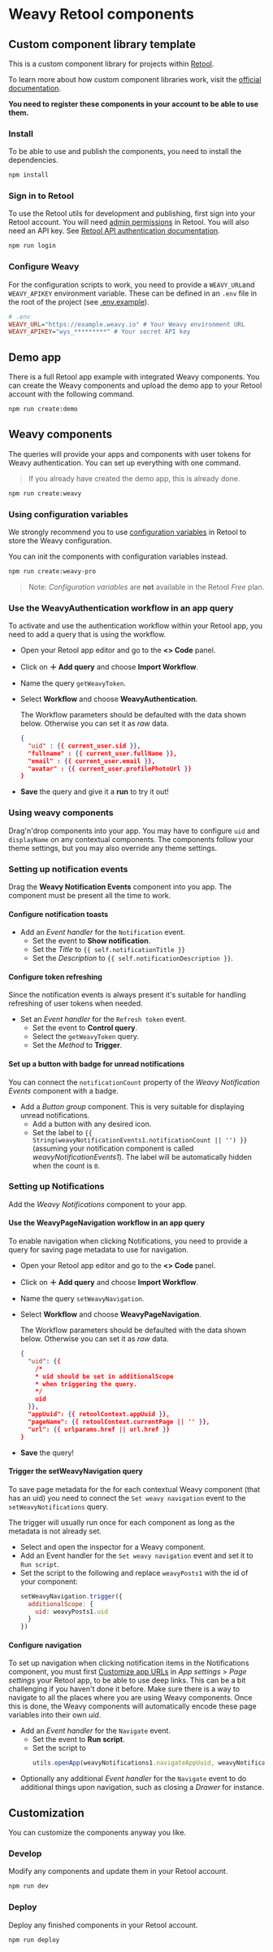 # Weavy Retool components

## Custom component library template

This is a custom component library for projects within [Retool](https://www.retool.com).

To learn more about how custom component libraries work, visit the [official documentation](https://docs.retool.com/apps/web/guides/components/develop-custom-components/custom-components-beta).

**You need to register these components in your account to be able to use them.**

### Install

To be able to use and publish the components, you need to install the dependencies.

```bash
npm install
```

### Sign in to Retool

To use the Retool utils for development and publishing, first sign into your Retool account. You will need [admin permissions](https://docs.retool.com/org-users/concepts/permission-groups#default-permission-groups) in Retool.
You will also need an API key. See [Retool API authentication documentation](https://docs.retool.com/org-users/guides/retool-api/authentication#create-an-access-token).

```bash
npm run login
```

### Configure Weavy

For the configuration scripts to work, you need to provide a `WEAVY_URL`and `WEAVY_APIKEY` environment variable.
These can be defined in an `.env` file in the root of the project (see [.env.example](./.env.example)).

```ini
# .env
WEAVY_URL="https://example.weavy.io" # Your Weavy environment URL
WEAVY_APIKEY="wys_*********" # Your secret API key
```

## Demo app

There is a full Retool app example with integrated Weavy components. You can create the Weavy components and upload the demo app to your Retool account with the following command.

```bash
npm run create:demo
```

## Weavy components

The queries will provide your apps and components with user tokens for Weavy authentication. You can set up everything with one command.

> If you already have created the demo app, this is already done.

```bash
npm run create:weavy
```

### Using configuration variables

We strongly recommend you to use [configuration variables](https://docs.retool.com/org-users/guides/config-vars) in Retool to store the Weavy configuration.

You can init the components with configuration variables instead.

```bash
npm run create:weavy-pro
```

> Note: *Configuration variables* are **not** available in the Retool *Free* plan.

### Use the WeavyAuthentication workflow in an app query

To activate and use the authentication workflow within your Retool app, you need to add a query that is using the workflow.

- Open your Retool app editor and go to the **<> Code** panel.
- Click on **＋ Add query** and choose **Import Workflow**.
- Name the query `getWeavyToken`.
- Select **Workflow** and choose **WeavyAuthentication**.
  
  The Workflow parameters should be defaulted with the data shown below. Otherwise you can set it as *raw* data.

  ```json
  { 
    "uid" : {{ current_user.sid }}, 
    "fullname" : {{ current_user.fullName }}, 
    "email" : {{ current_user.email }}, 
    "avatar" : {{ current_user.profilePhotoUrl }}
  }
  ```

- **Save** the query and give it a **run** to try it out!

### Using weavy components

Drag'n'drop components into your app. You may have to configure `uid` and `displayName` on any contextual components. The components follow your theme settings, but you may also override any theme settings.

### Setting up notification events

Drag the **Weavy Notification Events** component into you app. The component must be present all the time to work.

#### Configure notification toasts

* Add an *Event handler* for the `Notification` event. 
  - Set the event to **Show notification**.
  - Set the *Title* to `{{ self.notificationTitle }}`
  - Set the *Description* to `{{ self.notificationDescription }}`.

#### Configure token refreshing

Since the notification events is always present it's suitable for handling refreshing of user tokens when needed.

* Set an *Event handler* for the `Refresh token` event.
  - Set the event to **Control query**.
  - Select the `getWeavyToken` query.
  - Set the *Method* to **Trigger**.

#### Set up a button with badge for unread notifications

You can connect the `notificationCount` property of the *Weavy Notification Events* component with a badge.

* Add a *Button group* component. This is very suitable for displaying unread notifications.
  - Add a button with any desired icon.
  - Set the label to `{{ String(weavyNotificationEvents1.notificationCount || '') }}` (assuming your notification component is called *weavyNotificationEvents1*). The label will be automatically hidden when the count is `0`.

### Setting up Notifications

Add the *Weavy Notifications* component to your app.

#### Use the WeavyPageNavigation workflow in an app query

To enable navigation when clicking Notifications, you need to provide a query for saving page metadata to use for navigation.

- Open your Retool app editor and go to the **<> Code** panel.
- Click on **＋ Add query** and choose **Import Workflow**.
- Name the query `setWeavyNavigation`.
- Select **Workflow** and choose **WeavyPageNavigation**.
  
  The Workflow parameters should be defaulted with the data shown below. Otherwise you can set it as *raw* data.

  ```json
  {
    "uid": {{ 
      /*
      * uid should be set in additionalScope
      * when triggering the query.
      */
      uid 
    }},
    "appUuid": {{ retoolContext.appUuid }},
    "pageName": {{ retoolContext.currentPage || '' }},
    "url": {{ urlparams.href || url.href }}
  }
  ```

- **Save** the query!

#### Trigger the setWeavyNavigation query

To save page metadata for the for each contextual Weavy component (that has an uid) you need to connect the `Set weavy navigation` event to the `setWeavyNotifications` query.

The trigger will usually run once for each component as long as the metadata is not already set.

- Select and open the inspector for a Weavy component.
- Add an Event handler for the `Set weavy navigation` event and set it to `Run script`.
- Set the script to the following and replace `weavyPosts1` with the id of your component:
  ```js
  setWeavyNavigation.trigger({
    additionalScope: {
      uid: weavyPosts1.uid
    }
  })
  ```

#### Configure navigation

To set up navigation when clicking notification items in the Notifications component, you must first [Customize app URLs](https://docs.retool.com/apps/guides/customization/customize-app-urls) in *App settings* > *Page settings* your Retool app, to be able to use deep links. This can be a bit challenging if you haven't done it before. Make sure there is a way to navigate to all the places where you are using Weavy components. Once this is done, the Weavy components will automatically encode these page variables into their own *uid*.

* Add an *Event handler* for the `Navigate` event.
  - Set the event to **Run script**.
  - Set the script to
    ```js
    utils.openApp(weavyNotifications1.navigateAppUuid, weavyNotifications1.navigateParams)
    ```
* Optionally any additional *Event handler* for the `Navigate` event to do additional things upon navigation, such as closing a *Drawer* for instance.

## Customization

You can customize the components anyway you like.

### Develop

Modify any components and update them in your Retool account.

```bash
npm run dev
```

### Deploy

Deploy any finished components in your Retool account.

```bash
npm run deploy
```

